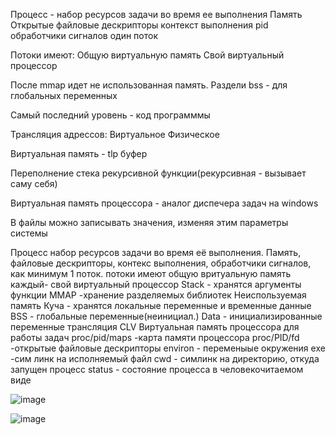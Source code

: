 Процесс - набор ресурсов задачи во время ее выполнения 
Память
Открытые файловые дескрипторы
контекст выполнения
pid
обработчики сигналов
один поток

Потоки имеют:
Общую виртуальную память
Свой виртуальный процессор

После mmap идет не использованная память. 
Раздели bss - для глобальных переменных

Самый последний уровень - код программмы

Трансляция адрессов:
Виртуальное
Физическое

Виртуальная память - tlp буфер

Переполнение стека рекурсивной функции(рекурсивная - вызывает саму себя)

Виртуальная память процессора - аналог диспечера задач на windows

В файлы можно записывать значения, изменяя этим параметры системы

Процесс набор ресурсов задачи во время её выполнения.
Память, файловые дескрипторы, контекс выполнения, обработчики сигналов, как минимум 1 поток.
потоки имеют общую вритуальную память
каждый- свой виртуальный процессор
Stack - хранятся аргументы функции
MMAP -хранение разделяемых библиотек
Неиспользуемая память
Куча - хранятся локальные переменные и временные данные
BSS - глобальные переменные(неинициал.)
Data - инициализированные переменные
трансляция CLV
Виртуальная память процессора для работы задач
proc/pid/maps -карта памяти процессора
proc/PID/fd -открытые файловые дескрипторы
environ - переменыые окружения
exe -сим линк на исполняемый файл
cwd - симлинк на директорию, откуда запущен процесс
status - состояние процесса в человекочитаемом виде


![image](https://user-images.githubusercontent.com/80594181/151766492-88cfbd32-241e-4556-a9da-a7997738e49f.png)


![image](https://user-images.githubusercontent.com/80594181/151766589-98139fa6-a227-4c2d-a6b3-727f4b65df97.png)

